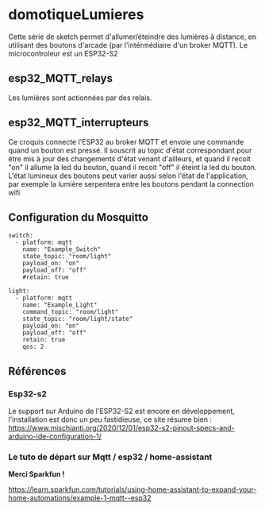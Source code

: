 # domotiqueLumieres

Cette série de sketch permet d'allumer/éteindre des lumières à distance, en utilisant des boutons d'arcade (par l'intérmédiaire d'un broker MQTT). 
Le microcontroleur est un ESP32-S2

## esp32_MQTT_relays
Les lumières sont actionnées par des relais. 

## esp32_MQTT_interrupteurs
Ce croquis connecte l'ESP32 au broker MQTT et envoie une commande quand 
  un bouton est pressé. Il souscrit au topic d'état correspondant pour
  être mis à jour des changements d'état venant d'ailleurs, et
  quand il recoit "on" il allume la led du bouton, 
  quand il recoit "off" il éteint la led du bouton.
  L'état lumineux des boutons peut varier aussi selon l'état de l'application,
  par exemple la lumière serpentera entre les boutons pendant la connection
  wifi
  

## Configuration du Mosquitto
```
switch:
  - platform: mqtt
    name: "Example_Switch"
    state_topic: "room/light"
    payload_on: "on"
    payload_off: "off"
    #retain: true
    
light:
  - platform: mqtt
    name: "Example_Light"
    command_topic: "room/light"
    state_topic: "room/light/state"
    payload_on: "on"
    payload_off: "off"
    retain: true
    qos: 2
```


## Références
### Esp32-s2
Le support sur Arduino de l'ESP32-S2 est encore en développement, l'installation est donc un peu fastidieuse, ce site résume bien :
https://www.mischianti.org/2020/12/01/esp32-s2-pinout-specs-and-arduino-ide-configuration-1/

### Le tuto de départ sur Mqtt / esp32 / home-assistant
**Merci Sparkfun !**

https://learn.sparkfun.com/tutorials/using-home-assistant-to-expand-your-home-automations/example-1-mqtt--esp32

